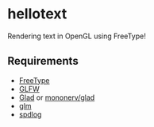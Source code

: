 # hellotext

Rendering text in OpenGL using FreeType!

## Requirements

  - [FreeType](https://freetype.org/)
  - [GLFW](https://www.glfw.org/)
  - [Glad](https://glad.dav1d.de/) or [mononerv/glad](https://github.com/mononerv/glad)
  - [glm](https://glm.g-truc.net/0.9.9/index.html)
  - [spdlog](https://github.com/gabime/spdlog)


